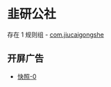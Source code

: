 # 韭研公社

存在 1 规则组 - [com.jiucaigongshe](/src/apps/com.jiucaigongshe.ts)

## 开屏广告

- [快照-0](https://i.gkd.li/import/13415129)
